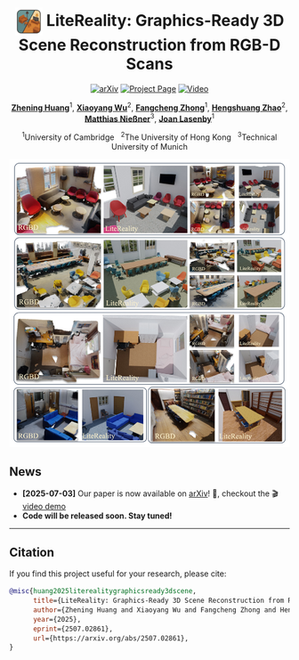 <h1 align="center">
  <img src="assets/logo.png" alt="LiteReality Logo" width="50" align="absmiddle" />
  LiteReality: Graphics-Ready 3D Scene Reconstruction from RGB-D Scans
</h1>


<p align="center">
  <a href="https://arxiv.org/abs/2507.02861"><img src="https://img.shields.io/badge/arXiv-2507.02861-b31b1b.svg?style=flat-square" alt="arXiv"></a>
  <a href="https://litereality.github.io"><img src="https://img.shields.io/badge/Project%20Page-LiteReality-blue.svg?style=flat-square" alt="Project Page"></a>
  <a href="https://www.youtube.com/watch?v=ecK9m3LXg2c&feature=youtu.be"><img src="https://img.shields.io/badge/Video-Presentation-yellow.svg?style=flat-square" alt="Video"></a>
</p>

<p align="center">
  <b><a href="https://zheninghuang.github.io/">Zhening Huang</a></b><sup>1</sup>,
  <b><a href="https://xywu.me">Xiaoyang Wu</a></b><sup>2</sup>,
  <b><a href="https://www.cl.cam.ac.uk/~fz261/">Fangcheng Zhong</a></b><sup>1</sup>,
  <b><a href="https://hszhao.github.io">Hengshuang Zhao</a></b><sup>2</sup>,
  <b><a href="https://www.niessnerlab.org/index.html">Matthias Nießner</a></b><sup>3</sup>,
  <b><a href="https://www.eng.cam.ac.uk/profiles/jl221">Joan Lasenby</a></b><sup>1</sup>
</p>
<p align="center">
  <sup>1</sup>University of Cambridge &nbsp; <sup>2</sup>The University of Hong Kong &nbsp; <sup>3</sup>Technical University of Munich
</p>

<p align="center">
  <a href="assets/LiteReality.jpg"><img src="assets/LiteReality.jpg" alt="LiteReality Main Image" width="600"/></a>
</p>


## News

- <b>[2025-07-03]</b> Our paper is now available on <a href="https://arxiv.org/abs/2406.00000">arXiv</a>! 🚀, checkout the 🎬 [video demo](https://www.youtube.com/watch?v=ecK9m3LXg2c)  
- <b>Code will be released soon. Stay tuned!</b>


---

## Citation

If you find this project useful for your research, please cite:

```bibtex
@misc{huang2025literealitygraphicsready3dscene,
      title={LiteReality: Graphics-Ready 3D Scene Reconstruction from RGB-D Scans}, 
      author={Zhening Huang and Xiaoyang Wu and Fangcheng Zhong and Hengshuang Zhao and Matthias Nießner and Joan Lasenby},
      year={2025},
      eprint={2507.02861},
      url={https://arxiv.org/abs/2507.02861}, 
}
```
